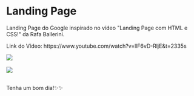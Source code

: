 # Landing Page
<p>Landing Page do Google inspirado no vídeo "Landing Page com HTML e CSS!" da Rafa Ballerini.</p>
<p>Link do Vídeo: https://www.youtube.com/watch?v=llF6vD-RljE&t=2335s</p>

<div>
 <img src="https://media.discordapp.net/attachments/848206904432918548/939579960459423834/modelo-modo-claro.png?width=893&height=427">
</div>

<br>

<div>
 <img src="https://media.discordapp.net/attachments/848206904432918548/939579931120263198/modelo-modo-escuro.png?width=893&height=427">
</div>

<br>
<p>Tenha um bom dia!✨✨</p>
